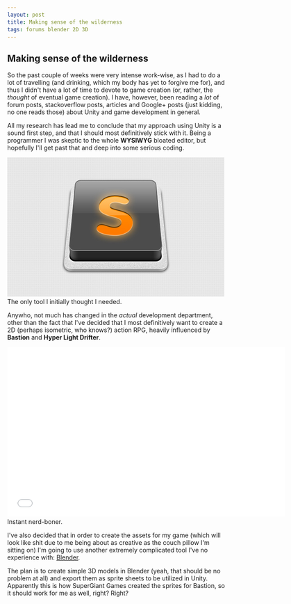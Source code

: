 ```yaml
---
layout: post
title: Making sense of the wilderness
tags: forums blender 2D 3D
---
```


## Making sense of the wilderness

So the past couple of weeks were very intense work-wise, as I had to do a lot of travelling (and drinking, which my body has yet to forgive me for), and thus I didn't have a lot of time to devote to game creation (or, rather, the *thought* of eventual game creation). I have, however, been reading a *lot* of forum posts, stackoverflow posts, articles and Google+ posts (just kidding, no one reads those) about Unity and game development in general.

All my research has lead me to conclude that my approach using Unity is a sound first step, and that I should most definitively stick with it. Being a programmer I was skeptic to the whole **WYSIWYG** bloated editor, but hopefully I'll get past that and deep into some serious coding. 

![Sublime](/assets/images/posts/sublime.jpg)
<span class="image-text">The only tool I initially thought I needed.</span>

Anywho, not much has changed in the *actual* development department, other than the fact that I've decided that I most definitively want to create a 2D (perhaps isometric, who knows?) action RPG, heavily influenced by **Bastion** and **Hyper Light Drifter**. 

<iframe width="640" height="390" src="//www.youtube.com/embed/GmMosNHhyxI" frameborder="0" > </iframe>
<span class="image-text">Instant nerd-boner.</span>

I've also decided that in order to create the assets for my game (which will look like shit due to me being about as creative as the couch pillow I'm sitting on) I'm going to use another extremely complicated tool I've no experience with: [Blender](http://www.blenderproject.org).

The plan is to create simple 3D models in Blender (yeah, that should be no problem at all) and export them as sprite sheets to be utilized in Unity. Apparently this is how SuperGiant Games created the sprites for Bastion, so it should work for me as well, right? Right?